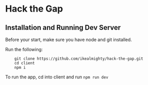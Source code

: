 # Hack the Gap

## Installation and Running Dev Server

Before your start, make sure you have node and git installed.

Run the following:

        git clone https://github.com/ikealmighty/hack-the-gap.git
        cd client
        npm i

To run the app, cd into client and run `npm run dev`